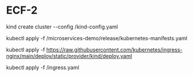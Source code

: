 # ECF-2



kind create cluster --config /kind-config.yaml

kubectl apply -f /microservices-demo/release/kubernetes-manifests.yaml

kubectl apply -f https://raw.githubusercontent.com/kubernetes/ingress-nginx/main/deploy/static/provider/kind/deploy.yaml

kubectl apply -f /ingress.yaml